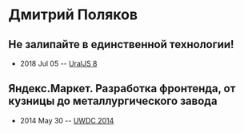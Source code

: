 # Дмитрий Поляков

## Не залипайте в единственной технологии!
- 2018 Jul 05 -- [UralJS 8](https://www.youtube.com/watch?v=IXqtFa8atE4)    
## Яндекс.Маркет. Разработка фронтенда, от кузницы до металлургического завода
- 2014 May 30 -- [UWDC 2014](https://www.youtube.com/watch?v=H-AK67UNDrs)    
